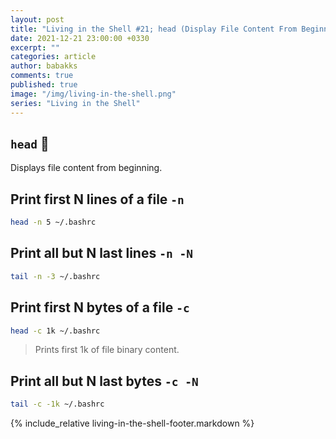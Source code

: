 ```yaml
---
layout: post
title: "Living in the Shell #21; head (Display File Content From Beginning)"
date: 2021-12-21 23:00:00 +0330
excerpt: ""
categories: article
author: babakks
comments: true
published: true
image: "/img/living-in-the-shell.png"
series: "Living in the Shell"
---
```


## `head` 📜

Displays file content from beginning.

## Print first N lines of a file `-n`

```sh
head -n 5 ~/.bashrc
```

## Print all but N last lines `-n -N`

```sh
tail -n -3 ~/.bashrc
```

## Print first N bytes of a file `-c`

```sh
head -c 1k ~/.bashrc
```

> Prints first 1k of file binary content.

## Print all but N last bytes `-c -N`

```sh
tail -c -1k ~/.bashrc
```

{% include_relative living-in-the-shell-footer.markdown %}
